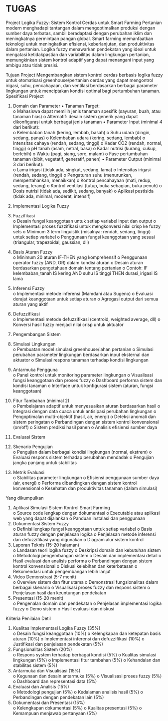 # TUGAS 
Project Logika Fuzzy: Sistem Kontrol Cerdas untuk Smart Farming 
Pertanian modern menghadapi tantangan dalam mengoptimalkan produksi dengan sumber daya 
terbatas, sambil beradaptasi dengan perubahan iklim dan meningkatnya permintaan pangan global. 
Smart farming memanfaatkan teknologi untuk meningkatkan efisiensi, keberlanjutan, dan 
produktivitas dalam pertanian. Logika fuzzy menawarkan pendekatan yang ideal untuk mengatasi 
ketidakpastian dan variabilitas dalam lingkungan pertanian, memungkinkan sistem kontrol adaptif 
yang dapat menangani input yang ambigu atau tidak presisi. 

Tujuan Project 
Mengembangkan sistem kontrol cerdas berbasis logika fuzzy untuk otomatisasi 
greenhouse/pertanian cerdas yang dapat mengontrol irigasi, suhu, pencahayaan, dan ventilasi 
berdasarkan berbagai parameter lingkungan untuk menciptakan kondisi optimal bagi 
pertumbuhan tanaman. 
Spesifikasi Project 

1. Domain dan Parameter 
• Tanaman Target:  
o Mahasiswa dapat memilih jenis tanaman spesifik (sayuran, buah, atau tanaman 
hias) 
o Alternatif: desain sistem generik yang dapat dikonfigurasi untuk berbagai jenis 
tanaman 
• Parameter Input (minimal 4 dari berikut):  
o Kelembaban tanah (kering, lembab, basah) 
o Suhu udara (dingin, sedang, panas) 
o Kelembaban udara (kering, sedang, lembab) 
o Intensitas cahaya (rendah, sedang, tinggi) 
o Kadar CO2 (rendah, normal, tinggi) 
o pH tanah (asam, netral, basa) 
o Kadar nutrisi (kurang, cukup, berlebih) 
o Waktu (pagi, siang, sore, malam) 
o Fase pertumbuhan tanaman (bibit, vegetatif, generatif, panen) 
• Parameter Output (minimal 3 dari berikut):  
o Lama irigasi (tidak ada, singkat, sedang, lama) 
o Intensitas irigasi (rendah, sedang, tinggi) 
o Pengaturan suhu (menurunkan, mempertahankan, menaikkan) 
o Kontrol pencahayaan (mati, redup, sedang, terang) 
o Kontrol ventilasi (tutup, buka sebagian, buka penuh) 
o Dosis nutrisi (tidak ada, sedikit, sedang, banyak) 
o Aplikasi pestisida (tidak ada, minimal, moderat, intensif) 

2. Implementasi Logika Fuzzy 
1. Fuzzifikasi  
o Desain fungsi keanggotaan untuk setiap variabel input dan output 
o Implementasi proses fuzzifikasi untuk mengkonversi nilai crisp ke fuzzy sets 
o Minimum 3 term linguistik (misalnya: rendah, sedang, tinggi) untuk setiap 
variabel 
o Penggunaan fungsi keanggotaan yang sesuai (triangular, trapezoidal, gaussian, 
dll) 

2. Basis Aturan Fuzzy  
o Minimum 20 aturan IF-THEN yang komprehensif 
o Penggunaan operator fuzzy (AND, OR) dalam kondisi aturan 
o Desain aturan berdasarkan pengetahuan domain tentang pertanian 
o Contoh: IF kelembaban_tanah IS kering AND suhu IS tinggi THEN durasi_irigasi 
IS lama 

3. Inferensi Fuzzy  
o Implementasi metode inferensi (Mamdani atau Sugeno) 
o Evaluasi derajat keanggotaan untuk setiap aturan 
o Agregasi output dari semua aturan yang aktif 

4. Defuzzifikasi  
o Implementasi metode defuzzifikasi (centroid, weighted average, dll) 
o Konversi hasil fuzzy menjadi nilai crisp untuk aktuator 


3. Pengembangan Sistem 
1. Simulasi Lingkungan  
o Pembuatan model simulasi greenhouse/lahan pertanian 
o Simulasi perubahan parameter lingkungan berdasarkan input eksternal dan 
aktuator 
o Simulasi respons tanaman terhadap kondisi lingkungan 

2. Antarmuka Pengguna  
o Panel kontrol untuk monitoring parameter lingkungan 
o Visualisasi fungsi keanggotaan dan proses fuzzy 
o Dashboard performa sistem dan kondisi tanaman 
o Interface untuk konfigurasi sistem (aturan, fungsi keanggotaan) 

3. Fitur Tambahan (minimal 2)  
o Pembelajaran adaptif untuk menyesuaikan aturan berdasarkan hasil 
o Integrasi dengan data cuaca untuk antisipasi perubahan lingkungan 
o Pengoptimalan multi-objektif (hasil, air, energi) 
o Deteksi anomali dan sistem peringatan 
o Perbandingan dengan sistem kontrol konvensional (on/off) 
o Sistem prediksi hasil panen 
o Analisis efisiensi sumber daya 

4. Evaluasi Sistem 
1. Skenario Pengujian  
o Pengujian dalam berbagai kondisi lingkungan (normal, ekstrem) 
o Evaluasi respons sistem terhadap perubahan mendadak 
o Pengujian jangka panjang untuk stabilitas 
2. Metrik Evaluasi  
o Stabilitas parameter lingkungan 
o Efisiensi penggunaan sumber daya (air, energi) 
o Performa dibandingkan dengan sistem kontrol konvensional 
o Kesehatan dan produktivitas tanaman (dalam simulasi) 

Yang dikumpulkan  
1. Aplikasi Simulasi Sistem Kontrol Smart Farming  
o Source code lengkap dengan dokumentasi 
o Executable atau aplikasi web yang dapat dijalankan 
o Panduan instalasi dan penggunaan 
2. Dokumentasi Sistem Fuzzy  
o Definisi lengkap fungsi keanggotaan untuk setiap variabel 
o Basis aturan fuzzy dengan penjelasan logika 
o Penjelasan metode inferensi dan defuzzifikasi yang digunakan 
o Diagram alur sistem kontrol 
3. Laporan Teknis (15-20 halaman)  
o Landasan teori logika fuzzy 
o Deskripsi domain dan kebutuhan sistem 
o Metodologi pengembangan sistem 
o Desain dan implementasi detail 
o Hasil evaluasi dan analisis performa 
o Perbandingan dengan sistem kontrol konvensional 
o Diskusi kelebihan dan keterbatasan 
o Rekomendasi untuk pengembangan lebih lanjut 
4. Video Demonstrasi (5-7 menit)  
o Overview sistem dan fitur utama 
o Demonstrasi fungsionalitas dalam berbagai skenario 
o Visualisasi proses fuzzy dan respons sistem 
o Penjelasan hasil dan keuntungan pendekatan 
5. Presentasi (15-20 menit)  
o Pengenalan domain dan pendekatan 
o Penjelasan implementasi logika fuzzy 
o Demo sistem 
o Hasil evaluasi dan diskusi 


Kriteria Penilaian Detil 
1. Kualitas Implementasi Logika Fuzzy (35%)  
o Desain fungsi keanggotaan (10%) 
o Kelengkapan dan ketepatan basis aturan (10%) 
o Implementasi inferensi dan defuzzifikasi (10%) 
o Justifikasi dan penjelasan pendekatan (5%) 
2. Fungsionalitas Sistem (20%)  
o Respons system terhadap berbagai kondisi (5%) 
o Kualitas simulasi lingkungan (5%) 
o Implementasi fitur tambahan (5%) 
o Kehandalan dan stabilitas sistem (5%) 
3. Antarmuka dan Visualisasi (15%)  
o Kegunaan dan desain antarmuka (5%) 
o Visualisasi proses fuzzy (5%) 
o Dashboard dan representasi data (5%) 
4. Evaluasi dan Analisis (15%)  
o Metodologi pengujian (5%) 
o Kedalaman analisis hasil (5%) 
o Perbandingan dengan pendekatan lain (5%) 
5. Dokumentasi dan Presentasi (15%)  
o Kelengkapan dokumentasi (5%) 
o Kualitas presentasi (5%) 
o Kemampuan menjawab pertanyaan (5%) 
